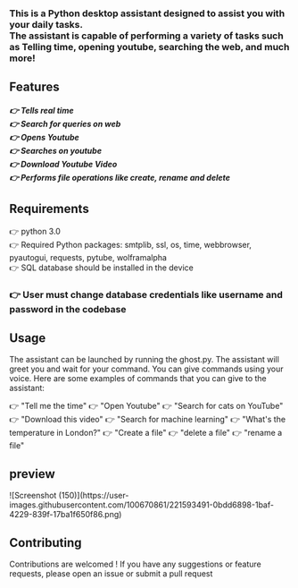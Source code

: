 <h3>This is a Python desktop assistant designed to assist you with your daily tasks.<br/>
The assistant is capable of performing a variety of tasks such as Telling time, opening youtube, searching the web, and much more!</h3>

<h2>Features</h2>
<h5>
👉 Tells real time<br/>
👉 Search for queries on web<br/>
👉 Opens Youtube<br/>
👉 Searches on youtube<br/>
👉 Download Youtube Video<br/>
👉 Performs file operations like create, rename and delete<br/>
</h5>
  
<h2>Requirements</h2>
👉 python 3.0<br/>
👉 Required Python packages: smtplib, ssl, os, time, webbrowser, pyautogui, requests, pytube, wolframalpha <br/>
👉 SQL database should be installed in the device<br/>
<h3><b>👉 User must change database credentials like username and password in the codebase</b></h3>

<h2>Usage</h2>
The assistant can be launched by running the ghost.py. The assistant will greet you and wait for your command. You can give commands using your voice.
Here are some examples of commands that you can give to the assistant:

👉 "Tell me the time"
👉 "Open Youtube"
👉 "Search for cats on YouTube"
👉 "Download this video"
👉 "Search for machine learning"
👉 "What's the temperature in London?"
👉 "Create a file"
👉 "delete a file"
👉 "rename a file"

<h2>preview</h2>
![Screenshot (150)](https://user-images.githubusercontent.com/100670861/221593491-0bdd6898-1baf-4229-839f-17ba1f650f86.png)


<h2>Contributing</h2>
Contributions are welcomed ! If you have any suggestions or feature requests, please open an issue or submit a pull request
